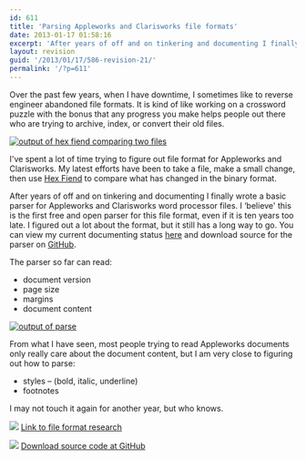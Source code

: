 ```yaml
---
id: 611
title: 'Parsing Appleworks and Clarisworks file formats'
date: 2013-01-17 01:58:16
excerpt: 'After years of off and on tinkering and documenting I finally wrote a basic parser for Appleworks and Clarisworks word processor files. I ''believe'' this is the first free and open parser for this file format, even if it is ten years too late.'
layout: revision
guid: '/2013/01/17/586-revision-21/'
permalink: '/?p=611'
---
```


Over the past few years, when I have downtime, I sometimes like to reverse engineer abandoned file formats. It is kind of like working on a crossword puzzle with the bonus that any progress you make helps people out there who are trying to archive, index, or convert their old files.

[![output of hex fiend comparing two files](/blog/wp-content/uploads/2013/01/hexfiend-286x300.png)](/blog/wp-content/uploads/2013/01/hexfiend.png)

I've spent a lot of time trying to figure out file format for Appleworks and Clarisworks. My latest efforts have been to take a file, make a small change, then use [Hex Fiend](http://ridiculousfish.com/hexfiend/) to compare what has changed in the binary format.

After years of off and on tinkering and documenting I finally wrote a basic parser for Appleworks and Clarisworks word processor files. I ‘believe' this is the first free and open parser for this file format, even if it is ten years too late. I figured out a lot about the format, but it still has a long way to go. You can view my current documenting status [here](http://wiki.terrencecurran.com/x/index.php/AppleWorks_/_ClarisWorks) and download source for the parser on [GitHub](https://github.com/teacurran/appleworks-parser).

The parser so far can read:

- document version
- page size
- margins
- document content

[![output of parse](/blog/wp-content/uploads/2013/01/parse_output-300x273.png)](/blog/wp-content/uploads/2013/01/parse_output.png)

From what I have seen, most people trying to read Appleworks documents only really care about the document content, but I am very close to figuring out how to parse:

- styles – (bold, italic, underline)
- footnotes

I may not touch it again for another year, but who knows.

[![](/img/famfamicons/icons/link.png)](http://wiki.terrencecurran.com/x/index.php/AppleWorks_/_ClarisWorks) [Link to file format research](http://wiki.terrencecurran.com/x/index.php/AppleWorks_/_ClarisWorks)

[![](/img/famfamicons/icons/page_white_put.png)](https://github.com/teacurran/appleworks-parser) [Download source code at GitHub](https://github.com/teacurran/appleworks-parser)